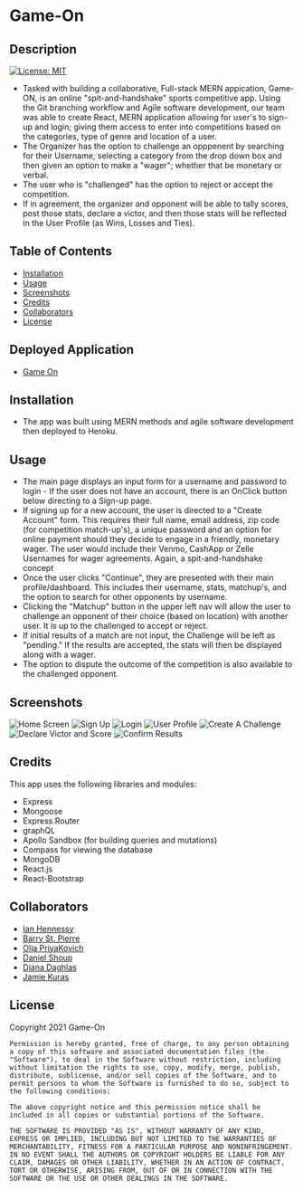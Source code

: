 # Game-On

## Description
[![License: MIT](https://img.shields.io/badge/License-MIT-yellow.svg)](https://opensource.org/licenses/MIT)

- Tasked with building a collaborative, Full-stack MERN appication, Game-ON, is an online "spit-and-handshake" sports competitive app. Using the Git branching workflow and Agile software development, our team was able to create React, MERN application allowing for user's to sign-up and login; giving them access to enter into competitions based on the categories, type of genre and location of a user. 
- The Organizer has the option to challenge an opppenent by searching for their Username, selecting a category from the drop down box and then given an option to make a "wager"; whether that be monetary or verbal.
- The user who is "challenged" has the option to reject or accept the competition.
- If in agreement, the organizer and opponent will be able to tally scores, post those stats, declare a victor, and then those stats will be reflected in the User Profile (as Wins, Losses and Ties).

## Table of Contents
  * [Installation](#installation)
  * [Usage](#usage)
  * [Screenshots](#screenshots)
  * [Credits](#credits)
  * [Collaborators](#collaborators)
  * [License](#license)

## Deployed Application
* [Game On](https://game-on-msu-2021.herokuapp.com/)

## Installation

- The app was built using MERN  methods and agile software development then deployed to Heroku.


## Usage

- The main page displays an input form for a username and password to login - If the user does not have an account, there is an OnClick button below directing to a Sign-up page.
- If signing up for a new account, the user is directed to a "Create Account" form. This requires their full name, email address, zip code (for competition match-up's), a unique password and an option for online payment should they decide to engage in a friendly, monetary wager. The user would include their Venmo, CashApp or Zelle Usernames for wager agreements. Again, a spit-and-handshake concept 
- Once the user clicks "Continue", they are presented with their main profile/dashboard. This includes their username, stats, matchup's, and the option to search for other opponents by username.
- Clicking the "Matchup" button in the upper left nav will allow the user to challenge an opponent of their choice (based on location) with another user. It is up to the challenged to accept or reject.
- If initial results of a match are not input, the Challenge will be left as "pending." If the results are accepted, the stats will then be displayed along with a wager. 
- The option to dispute the outcome of the competition is also available to the challenged opponent. 

## Screenshots
![Home Screen](client/public/img/launchScreen.png)
![Sign Up](client/public/img/signUpPage.png)
![Login](client/public/img/loginPage.png)
![User Profile](client/public/img/userProfilePage.png)
![Create A Challenge](client/public/img/createChallenge.gif)
![Declare Victor and Score](client/public/img/enterResults.gif)
![Confirm Results](client/public/img/confirmResults.gif)

## Credits
This app uses the following libraries and modules: 

* Express
* Mongoose
* Express.Router
* graphQL
* Apollo Sandbox (for building queries and mutations)
* Compass for viewing the database
* MongoDB
* React.js
* React-Bootstrap

## Collaborators
* [Ian Hennessy](https://github.com/atleastitsanethosman)
* [Barry St. Pierre](https://github.com/bdstpierre)
* [Olja PriyaKovich](https://github.com/oljapriya)
* [Daniel Shoup](https://github.com/danshoup)
* [Diana Daghlas](https://github.com/ddaghlas)
* [Jamie Kuras](https://github.com/jkur16)

## License
Copyright 2021 Game-On

    Permission is hereby granted, free of charge, to any person obtaining a copy of this software and associated documentation files (the "Software"), to deal in the Software without restriction, including without limitation the rights to use, copy, modify, merge, publish, distribute, sublicense, and/or sell copies of the Software, and to permit persons to whom the Software is furnished to do so, subject to the following conditions:
    
    The above copyright notice and this permission notice shall be included in all copies or substantial portions of the Software.
    
    THE SOFTWARE IS PROVIDED "AS IS", WITHOUT WARRANTY OF ANY KIND, EXPRESS OR IMPLIED, INCLUDING BUT NOT LIMITED TO THE WARRANTIES OF MERCHANTABILITY, FITNESS FOR A PARTICULAR PURPOSE AND NONINFRINGEMENT. IN NO EVENT SHALL THE AUTHORS OR COPYRIGHT HOLDERS BE LIABLE FOR ANY CLAIM, DAMAGES OR OTHER LIABILITY, WHETHER IN AN ACTION OF CONTRACT, TORT OR OTHERWISE, ARISING FROM, OUT OF OR IN CONNECTION WITH THE SOFTWARE OR THE USE OR OTHER DEALINGS IN THE SOFTWARE.